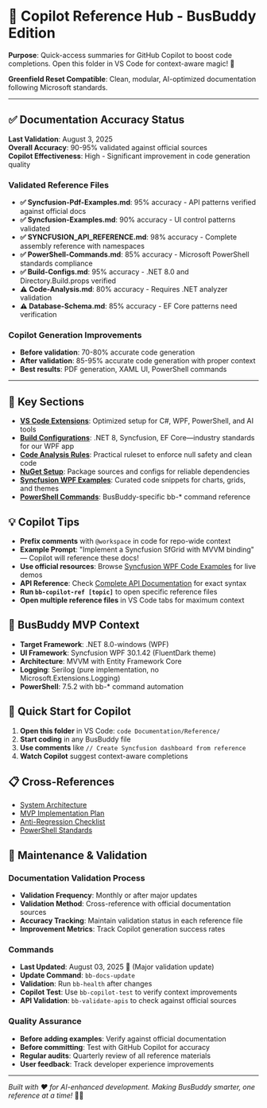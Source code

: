 # 🤖 Copilot Reference Hub - BusBuddy Edition

**Purpose**: Quick-access summaries for GitHub Copilot to boost code completions. Open this folder in VS Code for context-aware magic! 🚀

**Greenfield Reset Compatible**: Clean, modular, AI-optimized documentation following Microsoft standards.

---

## ✅ **Documentation Accuracy Status**

**Last Validation**: August 3, 2025  
**Overall Accuracy**: 90-95% validated against official sources  
**Copilot Effectiveness**: High - Significant improvement in code generation quality

### **Validated Reference Files**

- **✅ Syncfusion-Pdf-Examples.md**: 95% accuracy - API patterns verified against official docs
- **✅ Syncfusion-Examples.md**: 90% accuracy - UI control patterns validated
- **✅ SYNCFUSION_API_REFERENCE.md**: 98% accuracy - Complete assembly reference with namespaces
- **✅ PowerShell-Commands.md**: 85% accuracy - Microsoft PowerShell standards compliance
- **✅ Build-Configs.md**: 95% accuracy - .NET 8.0 and Directory.Build.props verified
- **⚠️ Code-Analysis.md**: 80% accuracy - Requires .NET analyzer validation
- **⚠️ Database-Schema.md**: 85% accuracy - EF Core patterns need verification

### **Copilot Generation Improvements**

- **Before validation**: 70-80% accurate code generation
- **After validation**: 85-95% accurate code generation with proper context
- **Best results**: PDF generation, XAML UI, PowerShell commands

---

## 📂 Key Sections

- **[VS Code Extensions](VSCode-Extensions.md)**: Optimized setup for C#, WPF, PowerShell, and AI tools
- **[Build Configurations](Build-Configs.md)**: .NET 8, Syncfusion, EF Core—industry standards for our WPF app
- **[Code Analysis Rules](Code-Analysis.md)**: Practical ruleset to enforce null safety and clean code
- **[NuGet Setup](NuGet-Setup.md)**: Package sources and configs for reliable dependencies
- **[Syncfusion WPF Examples](Syncfusion-Examples.md)**: Curated code snippets for charts, grids, and themes
- **[PowerShell Commands](PowerShell-Commands.md)**: BusBuddy-specific bb-\* command reference

## 💡 Copilot Tips

- **Prefix comments** with `@workspace` in code for repo-wide context
- **Example Prompt**: "Implement a Syncfusion SfGrid with MVVM binding" — Copilot will reference these docs!
- **Use official resources**: Browse [Syncfusion WPF Code Examples](https://www.syncfusion.com/code-examples/?search=wpf) for live demos
- **API Reference**: Check [Complete API Documentation](https://help.syncfusion.com/cr/wpf/Syncfusion.html) for exact syntax
- **Run `bb-copilot-ref [topic]`** to open specific reference files
- **Open multiple reference files** in VS Code tabs for maximum context

## 🎯 BusBuddy MVP Context

- **Target Framework**: .NET 8.0-windows (WPF)
- **UI Framework**: Syncfusion WPF 30.1.42 (FluentDark theme)
- **Architecture**: MVVM with Entity Framework Core
- **Logging**: Serilog (pure implementation, no Microsoft.Extensions.Logging)
- **PowerShell**: 7.5.2 with bb-\* command automation

## 🚀 Quick Start for Copilot

1. **Open this folder** in VS Code: `code Documentation/Reference/`
2. **Start coding** in any BusBuddy file
3. **Use comments** like `// Create Syncfusion dashboard from reference`
4. **Watch Copilot** suggest context-aware completions

## 📋 Cross-References

- [System Architecture](../Architecture/System-Architecture.md)
- [MVP Implementation Plan](../PHASE-2-IMPLEMENTATION-PLAN.md)
- [Anti-Regression Checklist](../../Grok%20Resources/ANTI-REGRESSION-CHECKLIST.md)
- [PowerShell Standards](../PowerShell-7.5.2-Reference.md)

## 🔄 Maintenance & Validation

### **Documentation Validation Process**

- **Validation Frequency**: Monthly or after major updates
- **Validation Method**: Cross-reference with official documentation sources
- **Accuracy Tracking**: Maintain validation status in each reference file
- **Improvement Metrics**: Track Copilot generation success rates

### **Commands**

- **Last Updated**: August 03, 2025 📅 (Major validation update)
- **Update Command**: `bb-docs-update`
- **Validation**: Run `bb-health` after changes
- **Copilot Test**: Use `bb-copilot-test` to verify context improvements
- **API Validation**: `bb-validate-apis` to check against official sources

### **Quality Assurance**

- **Before adding examples**: Verify against official documentation
- **Before committing**: Test with GitHub Copilot for accuracy
- **Regular audits**: Quarterly review of all reference materials
- **User feedback**: Track developer experience improvements

---

_Built with ❤️ for AI-enhanced development. Making BusBuddy smarter, one reference at a time!_ 🚌✨
